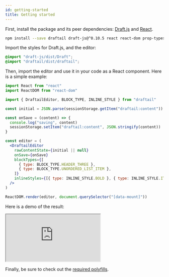 ```yaml
---
id: getting-started
title: Getting started
---
```


First, install the package and its peer dependencies: [Draft.js](https://draftjs.org/) and [React](https://reactjs.org/).

```sh
npm install --save draftail draft-js@^0.10.5 react react-dom prop-types
```

Import the styles for Draft.js, and the editor:

```scss
@import "draft-js/dist/Draft";
@import "draftail/dist/draftail";
```

Then, import the editor and use it in your code as a React component. Here is a simple example:

```jsx
import React from "react"
import ReactDOM from "react-dom"

import { DraftailEditor, BLOCK_TYPE, INLINE_STYLE } from "draftail"

const initial = JSON.parse(sessionStorage.getItem("draftail:content"))

const onSave = (content) => {
  console.log("saving", content)
  sessionStorage.setItem("draftail:content", JSON.stringify(content))
}

const editor = (
  <DraftailEditor
    rawContentState={initial || null}
    onSave={onSave}
    blockTypes={[
      { type: BLOCK_TYPE.HEADER_THREE },
      { type: BLOCK_TYPE.UNORDERED_LIST_ITEM },
    ]}
    inlineStyles={[{ type: INLINE_STYLE.BOLD }, { type: INLINE_STYLE.ITALIC }]}
  />
)

ReactDOM.render(editor, document.querySelector("[data-mount]"))
```

Here is a demo of the result:

<iframe src="https://demo.draftail.org/storybook/iframe.html?selectedKind=Draftail&selectedStory=Simple" class="iframe iframe--docs-200"></iframe>

Finally, be sure to check out the [required polyfills](BrowserSupport.md).
